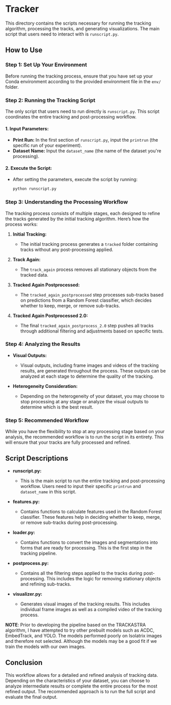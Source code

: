 # Tracker

This directory contains the scripts necessary for running the tracking algorithm, processing the tracks, and generating visualizations. The main script that users need to interact with is `runscript.py`.

## How to Use

### Step 1: Set Up Your Environment
Before running the tracking process, ensure that you have set up your Conda environment according to the provided environment file in the `env/` folder.

### Step 2: Running the Tracking Script
The only script that users need to run directly is `runscript.py`. This script coordinates the entire tracking and post-processing workflow.

#### 1. **Input Parameters:**
   - **Print Run:** In the first section of `runscript.py`, input the `printrun` (the specific run of your experiment).
   - **Dataset Name:** Input the `dataset_name` (the name of the dataset you're processing).

#### 2. **Execute the Script:**
   - After setting the parameters, execute the script by running:
     ```bash
     python runscript.py
     ```

### Step 3: Understanding the Processing Workflow

The tracking process consists of multiple stages, each designed to refine the tracks generated by the initial tracking algorithm. Here’s how the process works:

1. **Initial Tracking:**
   - The initial tracking process generates a `tracked` folder containing tracks without any post-processing applied.

2. **Track Again:**
   - The `track_again` process removes all stationary objects from the tracked data.

3. **Tracked Again Postprocessed:**
   - The `tracked_again_postprocessed` step processes sub-tracks based on predictions from a Random Forest classifier, which decides whether to keep, merge, or remove sub-tracks.

4. **Tracked Again Postprocessed 2.0:**
   - The final `tracked_again_postprocess_2.0` step pushes all tracks through additional filtering and adjustments based on specific tests.

### Step 4: Analyzing the Results

- **Visual Outputs:**
  - Visual outputs, including frame images and videos of the tracking results, are generated throughout the process. These outputs can be analyzed at each stage to determine the quality of the tracking.

- **Heterogeneity Consideration:**
  - Depending on the heterogeneity of your dataset, you may choose to stop processing at any stage or analyze the visual outputs to determine which is the best result.

### Step 5: Recommended Workflow
While you have the flexibility to stop at any processing stage based on your analysis, the recommended workflow is to run the script in its entirety. This will ensure that your tracks are fully processed and refined.

## Script Descriptions

- **runscript.py:**
  - This is the main script to run the entire tracking and post-processing workflow. Users need to input their specific `printrun` and `dataset_name` in this script.

- **features.py:**
  - Contains functions to calculate features used in the Random Forest classifier. These features help in deciding whether to keep, merge, or remove sub-tracks during post-processing.

- **loader.py:**
  - Contains functions to convert the images and segmentations into forms that are ready for processing. This is the first step in the tracking pipeline.

- **postprocess.py:**
  - Contains all the filtering steps applied to the tracks during post-processing. This includes the logic for removing stationary objects and refining sub-tracks.

- **visualizer.py:**
  - Generates visual images of the tracking results. This includes individual frame images as well as a compiled video of the tracking process.

**NOTE**: Prior to developing the pipeline based on the TRACKASTRA algorithm, I have attempted to try other prebuilt models such as ACDC, EmbedTrack, and YOLO. The models performed poorly on Isolatrix images and therefore not selected. Although the models may be a good fit if we train the models with our own images.  

## Conclusion

This workflow allows for a detailed and refined analysis of tracking data. Depending on the characteristics of your dataset, you can choose to analyze intermediate results or complete the entire process for the most refined output. The recommended approach is to run the full script and evaluate the final output.

